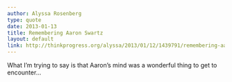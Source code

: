 ```yaml
---
author: Alyssa Rosenberg
type: quote
date: 2013-01-13
title: Remembering Aaron Swartz
layout: default
link: http://thinkprogress.org/alyssa/2013/01/12/1439791/remembering-aaron-swartz/?mobile=nc
---
```

What I’m trying to say is that Aaron’s mind was a wonderful thing to get to encounter…

